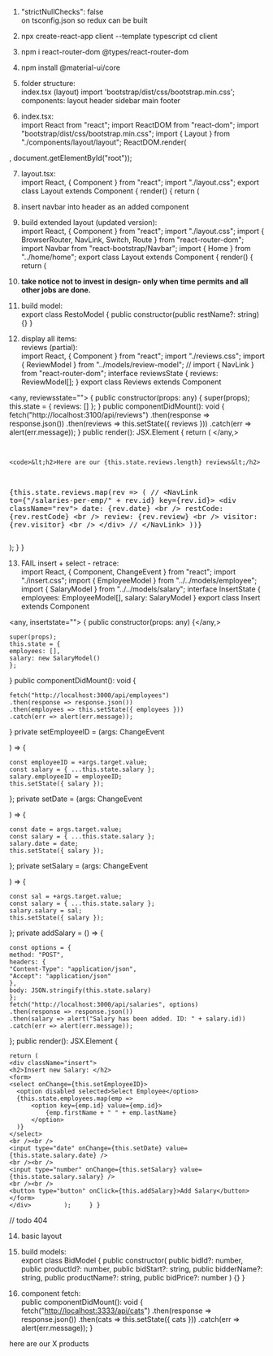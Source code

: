 1. "strictNullChecks": false<br>
  on tsconfig.json so redux can be built

2. npx create-react-app client --template typescript cd client

3. npm i react-router-dom @types/react-router-dom
4. npm install @material-ui/core
5. folder structure:<br>
  index.tsx (layout) import 'bootstrap/dist/css/bootstrap.min.css'; components: layout header sidebar main footer
6. index.tsx:<br>
  import React from "react"; import ReactDOM from "react-dom"; import "bootstrap/dist/css/bootstrap.min.css"; import { Layout } from "./components/layout/layout"; ReactDOM.render(

  <layout>, document.getElementById("root"));</layout>

7. layout.tsx:<br>
  import React, { Component } from "react"; import "./layout.css"; export class Layout extends Component { render() { return (

8. insert navbar into header as an added component

9. build extended layout (updated version):<br>
  import React, { Component } from "react"; import "./layout.css"; import { BrowserRouter, NavLink, Switch, Route } from "react-router-dom"; import Navbar from "react-bootstrap/Navbar"; import { Home } from "../home/home"; export class Layout extends Component { render() { return (

10. **take notice not to invest in design- only when time permits and all other jobs are done.**

11. build model:<br>
  export class RestoModel { public constructor(public restName?: string) {} }

12. display all items:<br>
  reviews (partial):<br>
  import React, { Component } from "react"; import "./reviews.css"; import { ReviewModel } from "../models/review-model"; // import { NavLink } from "react-router-dom"; interface reviewsState { reviews: ReviewModel[]; } export class Reviews extends Component

  <any, reviewsstate=""> {
  public constructor(props: any) {
  super(props);
  this.state = {
  reviews: []     };   }
  public componentDidMount(): void {
  fetch("http://localhost:3100/api/reviews")
  .then(response => response.json())
  .then(reviews => this.setState({ reviews }))
  .catch(err => alert(err.message));
  }
  public render(): JSX.Element {
  return (
  </any,>

  <div classname="reviews">
    <p>
  </p>
    <pre>

    <code>&lt;h2>Here are our {this.state.reviews.length} reviews&lt;/h2>
  {this.state.reviews.map(rev => (
  // &lt;NavLink to={"/salaries-per-emp/" + rev.id} key={rev.id}>
  &lt;div className="rev">
  date: {rev.date} &lt;br />
  restCode: {rev.restCode} &lt;br />
  review: {rev.review} &lt;br />
  visitor: {rev.visitor} &lt;br />
  &lt;/div>
  // &lt;/NavLink>
  ))}
  </code>
  </pre>
    <p>
  </p>
  </div>

  ); } }

13. FAIL insert + select - retrace:<br>
  import React, { Component, ChangeEvent } from "react"; import "./insert.css"; import { EmployeeModel } from "../../models/employee"; import { SalaryModel } from "../../models/salary"; interface InsertState { employees: EmployeeModel[], salary: SalaryModel } export class Insert extends Component

  <any, insertstate=""> {
  public constructor(props: any) {</any,>

  ```
  super(props);
  this.state = {
  employees: [],
  salary: new SalaryModel()
  };
  ```

  } public componentDidMount(): void {

  ```
  fetch("http://localhost:3000/api/employees")
  .then(response => response.json())
  .then(employees => this.setState({ employees }))
  .catch(err => alert(err.message));
  ```

  } private setEmployeeID = (args: ChangeEvent

  <htmlselectelement>) => {</htmlselectelement>

  ```
  const employeeID = +args.target.value;
  const salary = { ...this.state.salary };
  salary.employeeID = employeeID;
  this.setState({ salary });
  ```

  }; private setDate = (args: ChangeEvent

  <htmlinputelement>) => {</htmlinputelement>

  ```
  const date = args.target.value;
  const salary = { ...this.state.salary };
  salary.date = date;
  this.setState({ salary });
  ```

  }; private setSalary = (args: ChangeEvent

  <htmlinputelement>) => {</htmlinputelement>

  ```
  const sal = +args.target.value;
  const salary = { ...this.state.salary };
  salary.salary = sal;
  this.setState({ salary });
  ```

  }; private addSalary = () => {

  ```
  const options = {
  method: "POST",
  headers: {
  "Content-Type": "application/json",
  "Accept": "application/json"
  },
  body: JSON.stringify(this.state.salary)
  };
  fetch("http://localhost:3000/api/salaries", options)
  .then(response => response.json())
  .then(salary => alert("Salary has been added. ID: " + salary.id))
  .catch(err => alert(err.message));
  ```

  }; public render(): JSX.Element {

  ```
  return (
  <div className="insert">
  <h2>Insert new Salary: </h2>
  <form>
  <select onChange={this.setEmployeeID}>
    <option disabled selected>Select Employee</option>
    {this.state.employees.map(emp =>
        <option key={emp.id} value={emp.id}>
            {emp.firstName + " " + emp.lastName}
        </option>
    )}
  </select>
  <br /><br />
  <input type="date" onChange={this.setDate} value={this.state.salary.date} />
  <br /><br />
  <input type="number" onChange={this.setSalary} value={this.state.salary.salary} />
  <br /><br />
  <button type="button" onClick={this.addSalary}>Add Salary</button>
  </form>
  </div>         );     } }
  ```

  // todo 404

14. basic layout

15. build models:<br>
  export class BidModel { public constructor( public bidId?: number, public productId?: number, public bidStart?: string, public bidderName?: string, public productName?: string, public bidPrice?: number ) {} }

16. component fetch:<br>
  public componentDidMount(): void { fetch("<http://localhost:3333/api/cats>") .then(response => response.json()) .then(cats => this.setState({ cats })) .catch(err => alert(err.message)); }

here are our X products
